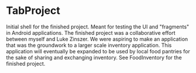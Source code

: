 # TabProject
Initial shell for the finished project.
Meant for testing the UI and "fragments" in Android applications.
The finished project was a collaborative effort between myself and Luke Zinszer.
We were aspiring to make an application that was the groundwork to a larger scale inventory application.
This application will eventually be expanded to be used by local food pantries for the sake of sharing 
and exchanging inventory.
See FoodInventory for the finished project.
